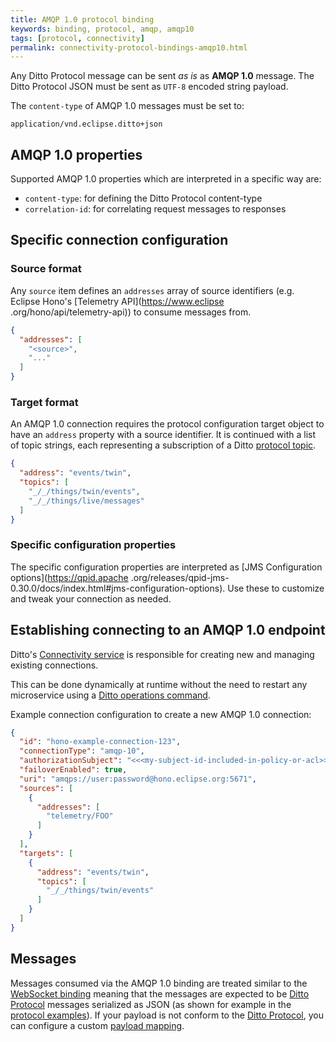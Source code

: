 ```yaml
---
title: AMQP 1.0 protocol binding
keywords: binding, protocol, amqp, amqp10
tags: [protocol, connectivity]
permalink: connectivity-protocol-bindings-amqp10.html
---
```


Any Ditto Protocol message can be sent *as is* as **AMQP 1.0** message.
The Ditto Protocol JSON must be sent as `UTF-8` encoded string payload.

The `content-type` of AMQP 1.0 messages must be set to:

```
application/vnd.eclipse.ditto+json
```

## AMQP 1.0 properties

Supported AMQP 1.0 properties which are interpreted in a specific way are:

* `content-type`: for defining the Ditto Protocol content-type
* `correlation-id`: for correlating request messages to responses

## Specific connection configuration

### Source format

Any `source` item defines an `addresses` array of source identifiers (e.g. Eclipse Hono's [Telemetry API](https://www.eclipse
.org/hono/api/telemetry-api)) to consume messages from.

```json
{
  "addresses": [
    "<source>",
    "..."
  ]
}
```

### Target format

An AMQP 1.0 connection requires the protocol configuration target object to have an `address` property with a source
identifier. It is continued with a list of topic strings, each representing a subscription of a Ditto
[protocol topic](/protocol-specification-topic.html).


```json
{
  "address": "events/twin",
  "topics": [
    "_/_/things/twin/events",
    "_/_/things/live/messages"
  ]
}
```

### Specific configuration properties

The specific configuration properties are interpreted as [JMS Configuration options](https://qpid.apache
.org/releases/qpid-jms-0.30.0/docs/index.html#jms-configuration-options). Use these to customize and tweak your
connection as needed.



## Establishing connecting to an AMQP 1.0 endpoint

Ditto's [Connectivity service](architecture-services-connectivity.html) is responsible for creating new and managing 
existing connections.

This can be done dynamically at runtime without the need to restart any microservice using a
[Ditto operations command](installation-operating.html#connectivity-service-commands).

Example connection configuration to create a new AMQP 1.0 connection:

```json
{
  "id": "hono-example-connection-123",
  "connectionType": "amqp-10",
  "authorizationSubject": "<<<my-subject-id-included-in-policy-or-acl>>>",
  "failoverEnabled": true,
  "uri": "amqps://user:password@hono.eclipse.org:5671",
  "sources": [
    {
      "addresses": [
        "telemetry/FOO"
      ]
    }
  ],
  "targets": [
    {
      "address": "events/twin",
      "topics": [
        "_/_/things/twin/events"
      ]
    }
  ]
}
```

## Messages

Messages consumed via the AMQP 1.0 binding are treated similar to the [WebSocket binding](httpapi-protocol-bindings-websocket.html)
meaning that the messages are expected to be [Ditto Protocol](protocol-overview.html) messages serialized as JSON (as 
shown for example in the [protocol examples](protocol-examples.html)). If your payload is not conform to the [Ditto
Protocol](protocol-overview.html), you can configure a custom [payload mapping](/connectivity-mapping.html).